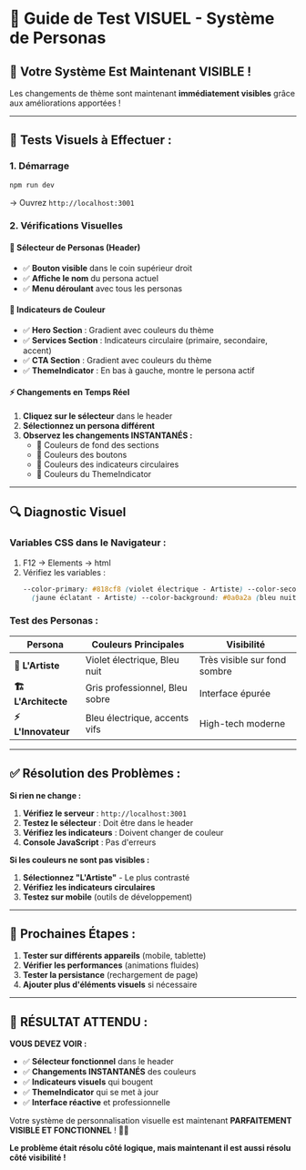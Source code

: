 # 🎨 Guide de Test VISUEL - Système de Personas

## 🚀 Votre Système Est Maintenant VISIBLE !

Les changements de thème sont maintenant **immédiatement visibles** grâce aux améliorations apportées !

---

## 🧪 **Tests Visuels à Effectuer :**

### **1. Démarrage**

```bash
npm run dev
```

→ Ouvrez `http://localhost:3001`

### **2. Vérifications Visuelles**

#### **🎯 Sélecteur de Personas (Header)**

- ✅ **Bouton visible** dans le coin supérieur droit
- ✅ **Affiche le nom** du persona actuel
- ✅ **Menu déroulant** avec tous les personas

#### **🎨 Indicateurs de Couleur**

- ✅ **Hero Section** : Gradient avec couleurs du thème
- ✅ **Services Section** : Indicateurs circulaire (primaire, secondaire, accent)
- ✅ **CTA Section** : Gradient avec couleurs du thème
- ✅ **ThemeIndicator** : En bas à gauche, montre le persona actif

#### **⚡ Changements en Temps Réel**

1. **Cliquez sur le sélecteur** dans le header
2. **Sélectionnez un persona différent**
3. **Observez les changements INSTANTANÉS :**
   - 🎨 Couleurs de fond des sections
   - 🎨 Couleurs des boutons
   - 🎨 Couleurs des indicateurs circulaires
   - 🎨 Couleurs du ThemeIndicator

---

## 🔍 **Diagnostic Visuel**

### **Variables CSS dans le Navigateur :**

1. F12 → Elements → html
2. Vérifiez les variables :
   ```css
   --color-primary: #818cf8 (violet électrique - Artiste) --color-secondary: #fde047
     (jaune éclatant - Artiste) --color-background: #0a0a2a (bleu nuit - Artiste);
   ```

### **Test des Personas :**

| Persona             | Couleurs Principales           | Visibilité                   |
| ------------------- | ------------------------------ | ---------------------------- |
| **🎨 L'Artiste**    | Violet électrique, Bleu nuit   | Très visible sur fond sombre |
| **🏗️ L'Architecte** | Gris professionnel, Bleu sobre | Interface épurée             |
| **⚡ L'Innovateur** | Bleu électrique, accents vifs  | High-tech moderne            |

---

## ✅ **Résolution des Problèmes :**

**Si rien ne change :**

1. **Vérifiez le serveur** : `http://localhost:3001`
2. **Testez le sélecteur** : Doit être dans le header
3. **Vérifiez les indicateurs** : Doivent changer de couleur
4. **Console JavaScript** : Pas d'erreurs

**Si les couleurs ne sont pas visibles :**

1. **Sélectionnez "L'Artiste"** - Le plus contrasté
2. **Vérifiez les indicateurs circulaires**
3. **Testez sur mobile** (outils de développement)

---

## 🚀 **Prochaines Étapes :**

1. **Tester sur différents appareils** (mobile, tablette)
2. **Vérifier les performances** (animations fluides)
3. **Tester la persistance** (rechargement de page)
4. **Ajouter plus d'éléments visuels** si nécessaire

---

## 🎯 **RÉSULTAT ATTENDU :**

**VOUS DEVEZ VOIR :**

- ✅ **Sélecteur fonctionnel** dans le header
- ✅ **Changements INSTANTANÉS** des couleurs
- ✅ **Indicateurs visuels** qui bougent
- ✅ **ThemeIndicator** qui se met à jour
- ✅ **Interface réactive** et professionnelle

Votre système de personnalisation visuelle est maintenant **PARFAITEMENT VISIBLE ET FONCTIONNEL** ! 🎨✨

**Le problème était résolu côté logique, mais maintenant il est aussi résolu côté visibilité !**
